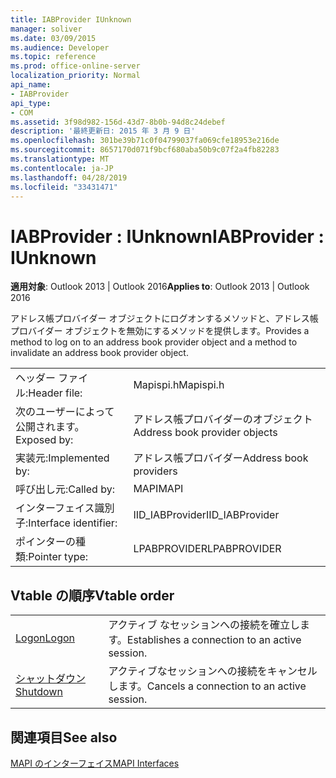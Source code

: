 ```yaml
---
title: IABProvider IUnknown
manager: soliver
ms.date: 03/09/2015
ms.audience: Developer
ms.topic: reference
ms.prod: office-online-server
localization_priority: Normal
api_name:
- IABProvider
api_type:
- COM
ms.assetid: 3f98d982-156d-43d7-8b0b-94d8c24debef
description: '最終更新日: 2015 年 3 月 9 日'
ms.openlocfilehash: 301be39b71c0f04799037fa069cfe18953e216de
ms.sourcegitcommit: 8657170d071f9bcf680aba50b9c07f2a4fb82283
ms.translationtype: MT
ms.contentlocale: ja-JP
ms.lasthandoff: 04/28/2019
ms.locfileid: "33431471"
---
```

# <a name="iabprovider--iunknown"></a><span data-ttu-id="bd4e6-103">IABProvider : IUnknown</span><span class="sxs-lookup"><span data-stu-id="bd4e6-103">IABProvider : IUnknown</span></span>

  
  
<span data-ttu-id="bd4e6-104">**適用対象**: Outlook 2013 | Outlook 2016</span><span class="sxs-lookup"><span data-stu-id="bd4e6-104">**Applies to**: Outlook 2013 | Outlook 2016</span></span> 
  
<span data-ttu-id="bd4e6-105">アドレス帳プロバイダー オブジェクトにログオンするメソッドと、アドレス帳プロバイダー オブジェクトを無効にするメソッドを提供します。</span><span class="sxs-lookup"><span data-stu-id="bd4e6-105">Provides a method to log on to an address book provider object and a method to invalidate an address book provider object.</span></span>
  
|||
|:-----|:-----|
|<span data-ttu-id="bd4e6-106">ヘッダー ファイル:</span><span class="sxs-lookup"><span data-stu-id="bd4e6-106">Header file:</span></span>  <br/> |<span data-ttu-id="bd4e6-107">Mapispi.h</span><span class="sxs-lookup"><span data-stu-id="bd4e6-107">Mapispi.h</span></span>  <br/> |
|<span data-ttu-id="bd4e6-108">次のユーザーによって公開されます。</span><span class="sxs-lookup"><span data-stu-id="bd4e6-108">Exposed by:</span></span>  <br/> |<span data-ttu-id="bd4e6-109">アドレス帳プロバイダーのオブジェクト</span><span class="sxs-lookup"><span data-stu-id="bd4e6-109">Address book provider objects</span></span>  <br/> |
|<span data-ttu-id="bd4e6-110">実装元:</span><span class="sxs-lookup"><span data-stu-id="bd4e6-110">Implemented by:</span></span>  <br/> |<span data-ttu-id="bd4e6-111">アドレス帳プロバイダー</span><span class="sxs-lookup"><span data-stu-id="bd4e6-111">Address book providers</span></span>  <br/> |
|<span data-ttu-id="bd4e6-112">呼び出し元:</span><span class="sxs-lookup"><span data-stu-id="bd4e6-112">Called by:</span></span>  <br/> |<span data-ttu-id="bd4e6-113">MAPI</span><span class="sxs-lookup"><span data-stu-id="bd4e6-113">MAPI</span></span>  <br/> |
|<span data-ttu-id="bd4e6-114">インターフェイス識別子:</span><span class="sxs-lookup"><span data-stu-id="bd4e6-114">Interface identifier:</span></span>  <br/> |<span data-ttu-id="bd4e6-115">IID_IABProvider</span><span class="sxs-lookup"><span data-stu-id="bd4e6-115">IID_IABProvider</span></span>  <br/> |
|<span data-ttu-id="bd4e6-116">ポインターの種類:</span><span class="sxs-lookup"><span data-stu-id="bd4e6-116">Pointer type:</span></span>  <br/> |<span data-ttu-id="bd4e6-117">LPABPROVIDER</span><span class="sxs-lookup"><span data-stu-id="bd4e6-117">LPABPROVIDER</span></span>  <br/> |
   
## <a name="vtable-order"></a><span data-ttu-id="bd4e6-118">Vtable の順序</span><span class="sxs-lookup"><span data-stu-id="bd4e6-118">Vtable order</span></span>

|||
|:-----|:-----|
|[<span data-ttu-id="bd4e6-119">Logon</span><span class="sxs-lookup"><span data-stu-id="bd4e6-119">Logon</span></span>](iabprovider-logon.md) <br/> |<span data-ttu-id="bd4e6-120">アクティブ なセッションへの接続を確立します。</span><span class="sxs-lookup"><span data-stu-id="bd4e6-120">Establishes a connection to an active session.</span></span>  <br/> |
|[<span data-ttu-id="bd4e6-121">シャットダウン</span><span class="sxs-lookup"><span data-stu-id="bd4e6-121">Shutdown</span></span>](iabprovider-shutdown.md) <br/> |<span data-ttu-id="bd4e6-122">アクティブなセッションへの接続をキャンセルします。</span><span class="sxs-lookup"><span data-stu-id="bd4e6-122">Cancels a connection to an active session.</span></span>  <br/> |
   
## <a name="see-also"></a><span data-ttu-id="bd4e6-123">関連項目</span><span class="sxs-lookup"><span data-stu-id="bd4e6-123">See also</span></span>



[<span data-ttu-id="bd4e6-124">MAPI のインターフェイス</span><span class="sxs-lookup"><span data-stu-id="bd4e6-124">MAPI Interfaces</span></span>](mapi-interfaces.md)

